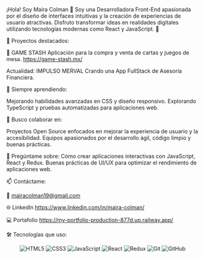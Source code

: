 ¡Hola! 
Soy Maira Colman 👋
Soy una Desarrolladora Front-End apasionada por el diseño de interfaces intuitivas y la creación de experiencias de usuario atractivas.
Disfruto transformar ideas en realidades digitales utilizando tecnologías modernas como React y JavaScript. 🌟

🚀 Proyectos destacados:

🎲 GAME STASH
Aplicación para la compra y venta de cartas y juegos de mesa.
https://game-stash.mx/ 

Actualidad:
IMPULSO MERVAL
Crando una App FullStack de Asesoría Financiera.

🌱 Siempre aprendiendo:

Mejorando habilidades avanzadas en CSS y diseño responsivo.
Explorando TypeScript y pruebas automatizadas para aplicaciones web.

🤝 Busco colaborar en:

Proyectos Open Source enfocados en mejorar la experiencia de usuario y la accesibilidad.
Equipos apasionados por el desarrollo ágil, código limpio y buenas prácticas.

💬 Pregúntame sobre:
Cómo crear aplicaciones interactivas con JavaScript, React y Redux.
Buenas prácticas de UI/UX para optimizar el rendimiento de aplicaciones web.

📫 Contáctame:

📧 mairacolman19@gmail.com

🌐 LinkedIn https://www.linkedin.com/in/maira-colman/

💻 Portafolio https://my-portfolio-production-877d.up.railway.app/

🛠️ Tecnologías que uso:
<div align="center"> <img src="https://img.shields.io/badge/-HTML5-E34F26?style=for-the-badge&logo=html5&logoColor=white" alt="HTML5" /> <img src="https://img.shields.io/badge/-CSS3-1572B6?style=for-the-badge&logo=css3&logoColor=white" alt="CSS3" /> <img src="https://img.shields.io/badge/-JavaScript-F7DF1E?style=for-the-badge&logo=javascript&logoColor=black" alt="JavaScript" /> <img src="https://img.shields.io/badge/-React-61DAFB?style=for-the-badge&logo=react&logoColor=black" alt="React" /> <img src="https://img.shields.io/badge/-Redux-764ABC?style=for-the-badge&logo=redux&logoColor=white" alt="Redux" /> <img src="https://img.shields.io/badge/-Git-F05032?style=for-the-badge&logo=git&logoColor=white" alt="Git" /> <img src="https://img.shields.io/badge/-GitHub-181717?style=for-the-badge&logo=github&logoColor=white" alt="GitHub" /> </div>
